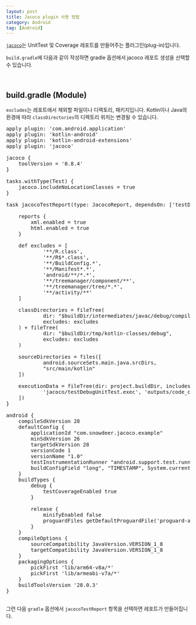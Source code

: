 ```yaml
---
layout: post
title: Jacoco plugin 사용 방법
category: Android
tag: [Android]
---
```


[`jacoco`](https://www.eclemma.org/jacoco/)는 UnitTest 및 Coverage 레포트를 만들어주는 플러그인(plug-in)입니다.

`build.gradle`에 다음과 같이 작성하면 gradle 옵션에서 jacoco 레포트 생성을 선택할 수 있습니다.

<br>

## build.gradle (Module)

`excludes`는 레포트에서 제외할 파일이나 디렉토리, 패키지입니다. Kotlin이나 Java의 환경에 따라 `classDirectories`의 디렉토리 위치는 변경될 수 있습니다.

<pre class="prettyprint">
apply plugin: 'com.android.application'
apply plugin: 'kotlin-android'
apply plugin: 'kotlin-android-extensions'
apply plugin: 'jacoco'

jacoco {
    toolVersion = '0.8.4'
}

tasks.withType(Test) {
    jacoco.includeNoLocationClasses = true
}

task jacocoTestReport(type: JacocoReport, dependsOn: ['testDebugUnitTest', 'createDebugCoverageReport']) {

    reports {
        xml.enabled = true
        html.enabled = true
    }

    def excludes = [
            '**/R.class',
            '**/R$*.class',
            '**/BuildConfig.*',
            '**/Manifest*.*',
            'android/**/*.*',
            '**/treemanager/component/**',
            '**/treemanager/tree/*.*',
            '**/activity/**'
    ]

    classDirectories = fileTree(
            dir: "$buildDir/intermediates/javac/debug/compileDebugJavaWithJavac/classes",
            excludes: excludes
    ) + fileTree(
            dir: "$buildDir/tmp/kotlin-classes/debug",
            excludes: excludes
    )

    sourceDirectories = files([
            android.sourceSets.main.java.srcDirs,
            "src/main/kotlin"
    ])

    executionData = fileTree(dir: project.buildDir, includes: [
            'jacoco/testDebugUnitTest.exec', 'outputs/code_coverage/debugAndroidTest/connected/**/*.ec'
    ])
}

android {
    compileSdkVersion 28
    defaultConfig {
        applicationId "com.snowdeer.jacoco.example"
        minSdkVersion 26
        targetSdkVersion 28
        versionCode 1
        versionName "1.0"
        testInstrumentationRunner "android.support.test.runner.AndroidJUnitRunner"
        buildConfigField "long", "TIMESTAMP", System.currentTimeMillis() + "L"
    }
    buildTypes {
        debug {
            testCoverageEnabled true
        }

        release {
            minifyEnabled false
            proguardFiles getDefaultProguardFile('proguard-android-optimize.txt'), 'proguard-rules.pro'
        }
    }
    compileOptions {
        sourceCompatibility JavaVersion.VERSION_1_8
        targetCompatibility JavaVersion.VERSION_1_8
    }
    packagingOptions {
        pickFirst 'lib/arm64-v8a/*'
        pickFirst 'lib/armeabi-v7a/*'
    }
    buildToolsVersion '28.0.3'
}

</pre>

그런 다음 `gradle` 옵션에서 `jacocoTestReport` 항목을 선택하면 레포트가 만들어집니다.